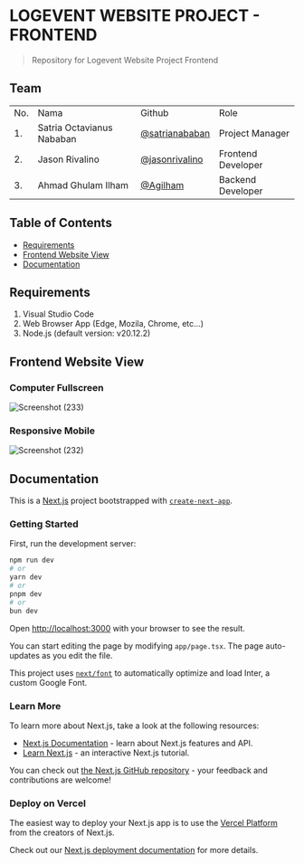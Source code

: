 # LOGEVENT WEBSITE PROJECT - FRONTEND
> Repository for Logevent Website Project Frontend

## Team
<table>
    <tr>
        <td>No.</td>
        <td>Nama</td>
        <td>Github</td>
        <td>Role</td>
    </tr>
    <tr>
        <td>1.</td>
        <td>Satria Octavianus Nababan</td>
        <td><a href="https://github.com/satrianababan">@satrianababan</a></td>
        <td>Project Manager</td>
    </tr>
    <tr>
        <td>2.</td>
        <td>Jason Rivalino</td>
        <td><a href="https://github.com/jasonrivalino">@jasonrivalino</a></td>
        <td>Frontend Developer</td>
    </tr>
    <tr>
        <td>3.</td>
        <td>Ahmad Ghulam Ilham</td>
        <td><a href="https://github.com/Agilham">@Agilham</a></td>
        <td>Backend Developer</td>
    </tr>
</table>

## Table of Contents
* [Requirements](#requirements)
* [Frontend Website View](#frontend-website-view)
* [Documentation](#documentation)

## Requirements
1. Visual Studio Code
2. Web Browser App (Edge, Mozila, Chrome, etc...)
3. Node.js (default version: v20.12.2)

## Frontend Website View
### Computer Fullscreen
![Screenshot (233)](https://github.com/user-attachments/assets/c7243acb-99b9-4e1c-9bc3-0f13bc9fa38e)

### Responsive Mobile
![Screenshot (232)](https://github.com/user-attachments/assets/4416b332-29a1-4887-8fb5-96ec3b98de8e)

## Documentation

This is a [Next.js](https://nextjs.org/) project bootstrapped with [`create-next-app`](https://github.com/vercel/next.js/tree/canary/packages/create-next-app).

### Getting Started

First, run the development server:

```bash
npm run dev
# or
yarn dev
# or
pnpm dev
# or
bun dev
```

Open [http://localhost:3000](http://localhost:3000) with your browser to see the result.

You can start editing the page by modifying `app/page.tsx`. The page auto-updates as you edit the file.

This project uses [`next/font`](https://nextjs.org/docs/basic-features/font-optimization) to automatically optimize and load Inter, a custom Google Font.

### Learn More

To learn more about Next.js, take a look at the following resources:

- [Next.js Documentation](https://nextjs.org/docs) - learn about Next.js features and API.
- [Learn Next.js](https://nextjs.org/learn) - an interactive Next.js tutorial.

You can check out [the Next.js GitHub repository](https://github.com/vercel/next.js/) - your feedback and contributions are welcome!

### Deploy on Vercel

The easiest way to deploy your Next.js app is to use the [Vercel Platform](https://vercel.com/new?utm_medium=default-template&filter=next.js&utm_source=create-next-app&utm_campaign=create-next-app-readme) from the creators of Next.js.

Check out our [Next.js deployment documentation](https://nextjs.org/docs/deployment) for more details.
